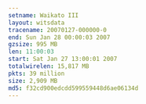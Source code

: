 ```yaml
---
setname: Waikato III
layout: witsdata
tracename: 20070127-000000-0
end: Sun Jan 28 00:00:03 2007
gzsize: 995 MB
len: 11:00:03
start: Sat Jan 27 13:00:01 2007
totalwirelen: 15,817 MB
pkts: 39 million
size: 2,909 MB
md5: f32cd900edcdd599559448d6ae06134d
---
```

